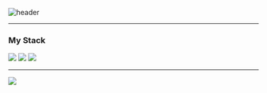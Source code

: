 

![header](https://capsule-render.vercel.app/api?type=waving&height=300&section=header&text=MinSeong&fontSize=90)

----

<h3>My Stack</h3>
<p>
<img src="https://img.shields.io/badge/Flask-darkgray?style=flat-square&logo=Flask&logoColor=black"> <img src="https://img.shields.io/badge/Python-blue?style=flat-square&logo=Python&logoColor=white">  <img src="https://img.shields.io/badge/Javascript-yellow?style=flat-square&logo=Javascript&logoColor=black">
</p>
<hr>
<img src="https://github-readme-stats.vercel.app/api?username=alstjd223&show_icons=true&theme=transparent">

